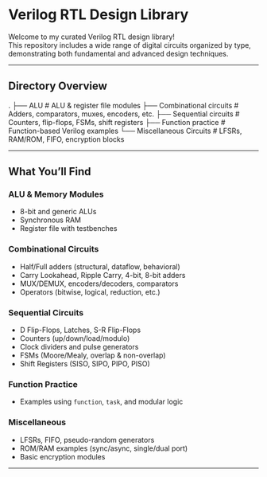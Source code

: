# Verilog RTL Design Library

Welcome to my curated Verilog RTL design library!  
This repository includes a wide range of digital circuits organized by type, demonstrating both fundamental and advanced design techniques.

---

## Directory Overview

.
├── ALU # ALU & register file modules
├── Combinational circuits # Adders, comparators, muxes, encoders, etc.
├── Sequential circuits # Counters, flip-flops, FSMs, shift registers
├── Function practice # Function-based Verilog examples
└── Miscellaneous Circuits # LFSRs, RAM/ROM, FIFO, encryption blocks


---

## What You’ll Find

### ALU & Memory Modules
- 8-bit and generic ALUs
- Synchronous RAM
- Register file with testbenches

### Combinational Circuits
- Half/Full adders (structural, dataflow, behavioral)
- Carry Lookahead, Ripple Carry, 4-bit, 8-bit adders
- MUX/DEMUX, encoders/decoders, comparators
- Operators (bitwise, logical, reduction, etc.)

### Sequential Circuits
- D Flip-Flops, Latches, S-R Flip-Flops
- Counters (up/down/load/modulo)
- Clock dividers and pulse generators
- FSMs (Moore/Mealy, overlap & non-overlap)
- Shift Registers (SISO, SIPO, PIPO, PISO)

### Function Practice
- Examples using `function`, `task`, and modular logic

### Miscellaneous
- LFSRs, FIFO, pseudo-random generators
- ROM/RAM examples (sync/async, single/dual port)
- Basic encryption modules

---

